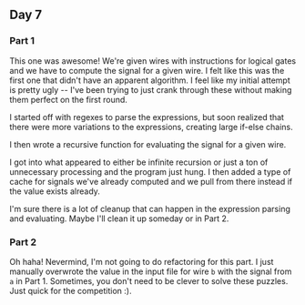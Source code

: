 ## Day 7

### Part 1

This one was awesome! We're given wires with instructions for logical gates and we have to compute the signal for a given wire. I felt like this was the first one that didn't have an apparent algorithm. I feel like my initial attempt is pretty ugly -- I've been trying to just crank through these without making them perfect on the first round.

I started off with regexes to parse the expressions, but soon realized that there were more variations to the expressions, creating large if-else chains.

I then wrote a recursive function for evaluating the signal for a given wire.

I got into what appeared to either be infinite recursion or just a ton of unnecessary processing and the program just hung. I then added a type of cache for signals we've already computed and we pull from there instead if the value exists already.

I'm sure there is a lot of cleanup that can happen in the expression parsing and evaluating. Maybe I'll clean it up someday or in Part 2.

### Part 2

Oh haha! Nevermind, I'm not going to do refactoring for this part. I just manually overwrote the value in the input file for wire `b` with the signal from `a` in Part 1. Sometimes, you don't need to be clever to solve these puzzles. Just quick for the competition :).
 